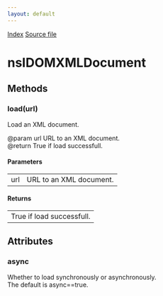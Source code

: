 ```yaml
---
layout: default
---
```

<div id='links'><a href="../index.html">Index</a>
<a href="http://dxr.mozilla.org/mozilla-central/source/dom/interfaces/core/nsIDOMXMLDocument.idl">Source file</a>
</div>

# nsIDOMXMLDocument #

## Methods ##

### load(url) ###
  
Load an XML document.  
  
@param  url URL to an XML document.  
@return     True if load successfull.  
  

#### Parameters ####

<table>

<tr>
<td>url</td>
<td>URL to an XML document.  
</td>
</tr>

</table>

#### Returns ####

<table>

<tr>
<td>True if load successfull.  
</td>
</tr>

</table>

## Attributes ##

### async ###
  
Whether to load synchronously or asynchronously.  
The default is async==true.  
  
